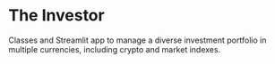 # The Investor

Classes and Streamlit app to manage a diverse investment portfolio in multiple currencies, including crypto and market indexes.
